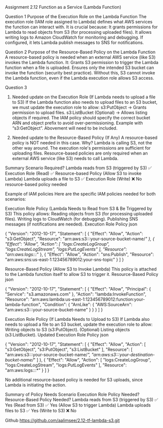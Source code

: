 Assignment 2.12 Function as a Service (Lambda Function)


Question 1
Purpose of the Execution Role on the Lambda Function
The execution role (IAM role assigned to Lambda) defines what AWS services the function can interact with. It is crucial because:
It grants permissions for Lambda to read objects from S3 (for processing uploaded files).
It allows writing logs to Amazon CloudWatch for monitoring and debugging.
If configured, it lets Lambda publish messages to SNS for notifications.


Question 2
Purpose of the Resource-Based Policy on the Lambda Function
A resource-based policy is needed when an external AWS service (like S3) invokes the Lambda function. It:
Grants S3 permission to trigger the Lambda function when a file is uploaded.
Ensures only the intended S3 bucket can invoke the function (security best practice).
Without this, S3 cannot invoke the Lambda function, even if the Lambda execution role allows S3 access.


Question 3
1. Needed update on the Execution Role (If Lambda needs to upload a file to S3)
If the Lambda function also needs to upload files to an S3 bucket, we must update the execution role to allow:
s3:PutObject → Grants permission to upload files.
s3:ListBucket (Optional) → Allows listing objects if required.
The IAM policy should specify the correct bucket ARN and object prefix to avoid over-permissioning.
Example with “s3:GetObject”. Abovement will need to be included. 


2. Needed update to the Resource-Based Policy (If Any)
A resource-based policy is NOT needed in this case.
Why? Lambda is calling S3, not the other way around.
The execution role's permissions are sufficient for uploading files.
Resource-based policies are only required when an external AWS service (like S3) needs to call Lambda.

Summary
Scenario
Required?
Lambda reads from S3 (triggered by S3)
✅ Execution Role (Read)
✅ Resource-based Policy (Allow S3 to invoke Lambda)
Lambda uploads a file to S3
✅ Execution Role (Write)
❌ No resource-based policy needed



Example of IAM policies
Here are the specific IAM policies needed for both scenarios:

Execution Role Policy (Lambda Needs to Read from S3 & Be Triggered by S3)
This policy allows:
Reading objects from S3 (for processing uploaded files).
Writing logs to CloudWatch (for debugging).
Publishing SNS messages (if notifications are needed).
Execution Role Policy
json

{
  "Version": "2012-10-17",
  "Statement": [
    {
      "Effect": "Allow",
      "Action": "s3:GetObject",
      "Resource": "arn:aws:s3:::your-source-bucket-name/*"
    },
    {
      "Effect": "Allow",
      "Action": [
        "logs:CreateLogGroup",
        "logs:CreateLogStream",
        "logs:PutLogEvents"
      ],
      "Resource": "arn:aws:logs:*:*:*"
    },
    {
      "Effect": "Allow",
      "Action": "sns:Publish",
      "Resource": "arn:aws:sns:us-east-1:123456789012:your-sns-topic"
    }
  ]
}


Resource-Based Policy (Allow S3 to Invoke Lambda)
This policy is attached to the Lambda function itself to allow S3 to trigger it.
Resource-Based Policy
json

{
  "Version": "2012-10-17",
  "Statement": [
    {
      "Effect": "Allow",
      "Principal": {
        "Service": "s3.amazonaws.com"
      },
      "Action": "lambda:InvokeFunction",
      "Resource": "arn:aws:lambda:us-east-1:123456789012:function:your-lambda-function",
      "Condition": {
        "ArnLike": {
          "AWS:SourceArn": "arn:aws:s3:::your-source-bucket-name"
        }
      }
    }
  ]
}


Execution Role Policy (If Lambda Needs to Upload to S3)
If Lambda also needs to upload a file to an S3 bucket, update the execution role to allow:
Writing objects to S3 (s3:PutObject).
(Optional) Listing objects (s3:ListBucket).
Updated Execution Role Policy
json

{
  "Version": "2012-10-17",
  "Statement": [
    {
      "Effect": "Allow",
      "Action": [
        "s3:GetObject",
        "s3:PutObject",
        "s3:ListBucket"
      ],
      "Resource": [
        "arn:aws:s3:::your-source-bucket-name/*",
        "arn:aws:s3:::your-destination-bucket-name/*"
      ]
    },
    {
      "Effect": "Allow",
      "Action": [
        "logs:CreateLogGroup",
        "logs:CreateLogStream",
        "logs:PutLogEvents"
      ],
      "Resource": "arn:aws:logs:*:*:*"
    }
  ]
}

No additional resource-based policy is needed for S3 uploads, since Lambda is initiating the action.

Summary of Policy Needs
Scenario
Execution Role Policy Needed?
Resource-Based Policy Needed?
Lambda reads from S3 (triggered by S3)
✅ Yes (Read from S3)
✅ Yes (Allow S3 to trigger Lambda)
Lambda uploads files to S3
✅ Yes (Write to S3)
❌ No


Github
https://github.com/aalimsee/2.12-tf-lambda-s3.git 
